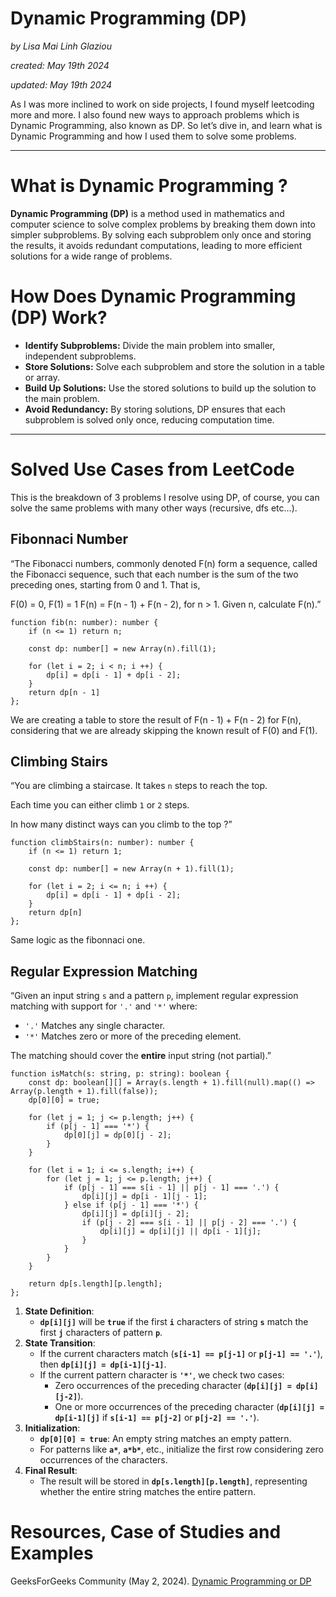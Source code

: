 # Dynamic Programming (DP)
*by Lisa Mai Linh Glaziou*

*created: May 19th 2024*

*updated: May 19th 2024*

As I was more inclined to work on side projects, I found myself leetcoding more and more. I also found new ways to approach problems which is Dynamic Programming, also known as DP.
So let’s dive in, and learn what is Dynamic Programming and how I used them to solve some problems.

---

# What is Dynamic Programming ?

**Dynamic Programming (DP)** is a method used in mathematics and computer science to solve complex problems by breaking them down into simpler subproblems. By solving each subproblem only once and storing the results, it avoids redundant computations, leading to more efficient solutions for a wide range of problems.

# How Does Dynamic Programming (DP) Work?

- **Identify Subproblems:** Divide the main problem into smaller, independent subproblems.
- **Store Solutions:** Solve each subproblem and store the solution in a table or array.
- **Build Up Solutions:** Use the stored solutions to build up the solution to the main problem.
- **Avoid Redundancy:** By storing solutions, DP ensures that each subproblem is solved only once, reducing computation time.

---

# Solved Use Cases from LeetCode

This is the breakdown of 3 problems I resolve using DP, of course, you can solve the same problems with many other ways (recursive, dfs etc…).

## Fibonnaci Number

“The Fibonacci numbers, commonly denoted F(n) form a sequence, called the Fibonacci sequence, such that each number is the sum of the two preceding ones, starting from 0 and 1. That is,

F(0) = 0, F(1) = 1
F(n) = F(n - 1) + F(n - 2), for n > 1.
Given n, calculate F(n).”

```tsx
function fib(n: number): number {
    if (n <= 1) return n;
    
    const dp: number[] = new Array(n).fill(1);
    
    for (let i = 2; i < n; i ++) {
        dp[i] = dp[i - 1] + dp[i - 2];
    }
    return dp[n - 1]
};
```

We are creating a table to store the result of F(n - 1) + F(n - 2) for F(n), considering that we are already skipping the known result of F(0) and F(1). 

## Climbing Stairs

“You are climbing a staircase. It takes `n` steps to reach the top.

Each time you can either climb `1` or `2` steps. 

In how many distinct ways can you climb to the top ?”

```tsx
function climbStairs(n: number): number {
    if (n <= 1) return 1;
    
    const dp: number[] = new Array(n + 1).fill(1);

    for (let i = 2; i <= n; i ++) {
        dp[i] = dp[i - 1] + dp[i - 2];
    }
    return dp[n]
};
```

Same logic as the fibonnaci one.

## Regular Expression Matching

“Given an input string `s` and a pattern `p`, implement regular expression matching with support for `'.'` and `'*'` where:

- `'.'` Matches any single character.
- `'*'` Matches zero or more of the preceding element.

The matching should cover the **entire** input string (not partial).”

```tsx
function isMatch(s: string, p: string): boolean {
    const dp: boolean[][] = Array(s.length + 1).fill(null).map(() => Array(p.length + 1).fill(false));
    dp[0][0] = true;

    for (let j = 1; j <= p.length; j++) {
        if (p[j - 1] === '*') {
            dp[0][j] = dp[0][j - 2];
        }
    }

    for (let i = 1; i <= s.length; i++) {
        for (let j = 1; j <= p.length; j++) {
            if (p[j - 1] === s[i - 1] || p[j - 1] === '.') {
                dp[i][j] = dp[i - 1][j - 1];
            } else if (p[j - 1] === '*') {
                dp[i][j] = dp[i][j - 2];
                if (p[j - 2] === s[i - 1] || p[j - 2] === '.') {
                    dp[i][j] = dp[i][j] || dp[i - 1][j];
                }
            }
        }
    }

    return dp[s.length][p.length];
};
```

1. **State Definition**:
    - **`dp[i][j]`** will be **`true`** if the first **`i`** characters of string **`s`** match the first **`j`** characters of pattern **`p`**.
2. **State Transition**:
    - If the current characters match (**`s[i-1] == p[j-1]`** or **`p[j-1] == '.'`**), then **`dp[i][j] = dp[i-1][j-1]`**.
    - If the current pattern character is **`'*'`**, we check two cases:
        - Zero occurrences of the preceding character (**`dp[i][j] = dp[i][j-2]`**).
        - One or more occurrences of the preceding character (**`dp[i][j] = dp[i-1][j]`** if **`s[i-1] == p[j-2]`** or **`p[j-2] == '.'`**).
3. **Initialization**:
    - **`dp[0][0] = true`**: An empty string matches an empty pattern.
    - For patterns like **`a*`**, **`a*b*`**, etc., initialize the first row considering zero occurrences of the characters.
4. **Final Result**:
    - The result will be stored in **`dp[s.length][p.length]`**, representing whether the entire string matches the entire pattern.

# Resources, Case of Studies and Examples

GeeksForGeeks Community (May 2, 2024). [Dynamic Programming or DP](https://www.geeksforgeeks.org/dynamic-programming/)